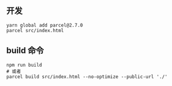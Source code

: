 ## 开发

```shell
yarn global add parcel@2.7.0
parcel src/index.html
```

## build 命令

```shell
npm run build
# 或者
parcel build src/index.html --no-optimize --public-url './'
```